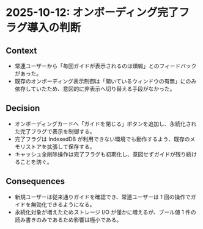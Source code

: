 # 2025-10-12: オンボーディング完了フラグ導入の判断

## Context
- 常連ユーザーから「毎回ガイドが表示されるのは煩雑」とのフィードバックがあった。
- 既存のオンボーディング表示制御は「開いているウィンドウの有無」にのみ依存していたため、意図的に非表示へ切り替える手段がなかった。

## Decision
- オンボーディングカードへ「ガイドを閉じる」ボタンを追加し、永続化された完了フラグで表示を制御する。
- 完了フラグは IndexedDB が利用できない環境でも動作するよう、既存のメモリストアを拡張して保存する。
- キャッシュ全削除操作は完了フラグも初期化し、意図せずガイドが残り続けることを防ぐ。

## Consequences
- 新規ユーザーは従来通りガイドを確認でき、常連ユーザーは 1 回の操作でガイドを無効化できるようになる。
- 永続化対象が増えたためストレージ I/O が僅かに増えるが、ブール値 1 件の読み書きのみであるため影響は極小である。
